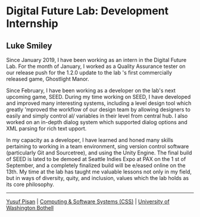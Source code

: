 # Digital Future Lab: Development Internship

## Luke Smiley

Since January 2019, I have been working as an intern in the Digital Future Lab. For the month of January, I worked as a
Quality Assurance tester on our release push for the 1.2.0 update to the lab 's first commercially released game, Ghostlight
Manor.

Since February, I have been working as a developer on the lab's next upcoming game, SEED. During my time
working on SEED, I have developed and improved many interesting systems, including a level design tool which greatly
'mproved the workflow of our design team by allowing designers to easily and simply control al/ variables in their level from
central hub. I also worked on an in-depth dialog system which supported dialog options and XML parsing for rich text
upport.

In my capacity as a developer, I have learned and honed many skills pertaining to working in a team environment,
sing version control software (particularly Git and Sourcetree), and using the Unity Engine. The final build of SEED is
lated to be demoed at Seattle Indies Expo at PAX on the 1 st of September, and a completely finalized build will be
e/eased online on the 13th. My time at the lab has taught me valuable lessons not only in my field, but in ways of diversity,
quity, and inclusion, values which the lab holds as its core philosophy.

***

[Yusuf Pisan](https://pisanorg.github.io/yusuf/) | [Computing & Software Systems (CSS)](https://www.uwb.edu/css) | [University of Washington Bothell](https://www.uwb.edu/)
